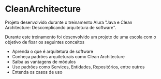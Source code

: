 # CleanArchitecture

Projeto desenvolvido durante o treinamento Alura "Java e Clean Architecture: Descomplicando arquitetura de software".

Durante este treinamento foi desenvolvido um projeto de uma escola com o objetivo de fixar os seguintes conceitos
* Aprenda o que é arquitetura de software
* Conheça padrões arquiteturais como Clean Architecture
* Saiba as vantagens de módulos
* Use padrões como Services, Entidades, Repositórios, entre outros
* Entenda os casos de uso
